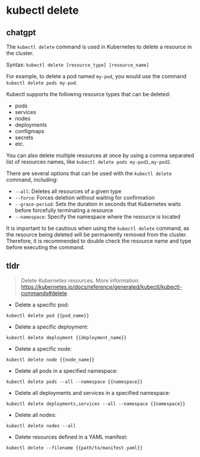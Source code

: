 # kubectl delete 
## chatgpt 
The `kubectl delete` command is used in Kubernetes to delete a resource in the cluster. 

Syntax: `kubectl delete [resource_type] [resource_name]`

For example, to delete a pod named `my-pod`, you would use the command `kubectl delete pods my-pod`.

Kubectl supports the following resource types that can be deleted:
- pods
- services
- nodes
- deployments
- configmaps
- secrets
- etc.

You can also delete multiple resources at once by using a comma separated list of resources names, like `kubectl delete pods my-pod1,my-pod2`.

There are several options that can be used with the `kubectl delete` command, including:
- `--all`: Deletes all resources of a given type
- `--force`: Forces deletion without waiting for confirmation
- `--grace-period`:  Sets the duration in seconds that Kubernetes waits before forcefully terminating a resource
- `--namespace`: Specify the namespace where the resource is located

It is important to be cautious when using the `kubectl delete` command, as the resource being deleted will be permanently removed from the cluster. Therefore, it is recommended to double check the resource name and type before executing the command. 

## tldr 
 
> Delete Kubernetes resources.
> More information: <https://kubernetes.io/docs/reference/generated/kubectl/kubectl-commands#delete>.

- Delete a specific pod:

`kubectl delete pod {{pod_name}}`

- Delete a specific deployment:

`kubectl delete deployment {{deployment_name}}`

- Delete a specific node:

`kubectl delete node {{node_name}}`

- Delete all pods in a specified namespace:

`kubectl delete pods --all --namespace {{namespace}}`

- Delete all deployments and services in a specified namespace:

`kubectl delete deployments,services --all --namespace {{namespace}}`

- Delete all nodes:

`kubectl delete nodes --all`

- Delete resources defined in a YAML manifest:

`kubectl delete --filename {{path/to/manifest.yaml}}`
